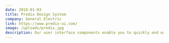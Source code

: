 ```yaml
---
date: 2018-01-03
title: Predix Design System
company: General Electric
link: https://www.predix-ui.com/
image: /uploads/predix.jpg
description: Our user interface components enable you to quickly and easily create Industrial Internet web applications that run on dedicated Predix services and data.
---
```


